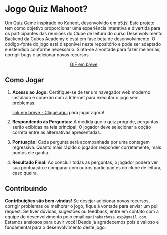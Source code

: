 # Jogo Quiz Mahoot?

Um Quiz Game inspirado no Kahoot, desenvolvido em p5.js! Este projeto tem como objetivo proporcionar uma experiência interativa e divertida para os participantes das reuniões do Clube de leitura do curso Desenvolvimento Backend da Cubos Academy e está em fase beta de desenvolvimento. O código-fonte do jogo está disponível neste repositório e pode ser adaptado e estendido conforme necessário. Sinta-se à vontade para fazer melhorias, corrigir bugs e adicionar novos recursos.
<div align='center'>
  
[GIF em breve]()
</div>

## Como Jogar

1. **Acesso ao Jogo:** Certifique-se de ter um navegador web moderno instalado e conexão com a Internet para executar o jogo sem problemas.

    [link em breve - Clique aqui]() para jogar agora!

2. **Respondendo às Perguntas:** À medida que o quiz progride, perguntas serão exibidas na tela principal. O jogador deve selecionar a opção correta entre as alternativas apresentadas.

3. **Pontuação:** Cada pergunta será acompanhada por uma contagem regressiva. Quanto mais rápido o jogador responder corretamente, mais pontos ele ganha.

4. **Resultado Final:** Ao concluir todas as perguntas, o jogador podera ver sua pontuação e comparar com outros participantes do clube de leitura, caso queira.


## Contribuindo

**Contribuições são bem-vindas!** Se desejar adicionar novos recursos, corrigir problemas ou melhorar o jogo, fique à vontade para enviar um pull request. Se tiver dúvidas, sugestões ou feedback, entre em contato com a equipe de desenvolvimento pelo email `marinabarbosa.exp@gmail.com`. Estamos ansiosos para ouvir você! Desde já agradecemos pois é valioso e fundamental para o desenvolvimento deste jogo. 



